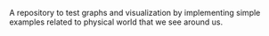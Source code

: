 A repository to test graphs and visualization by implementing simple examples related to physical world that we see around us.

